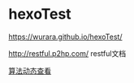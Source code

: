 # hexoTest
https://wurara.github.io/hexoTest/


http://restful.p2hp.com/ restful文档

[算法动态查看](https://www.cs.usfca.edu/~galles/visualization/)
